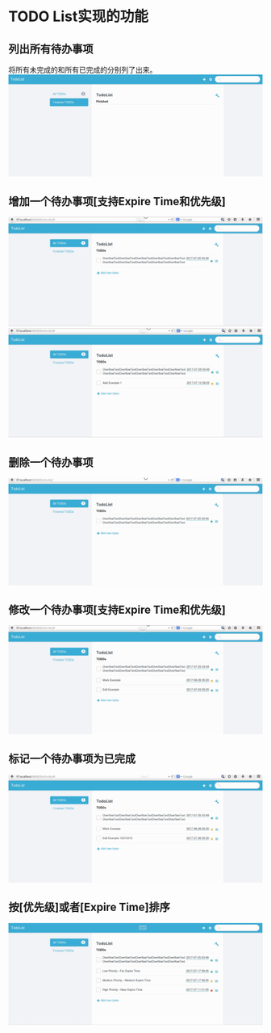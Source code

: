 # TODO List实现的功能
## 列出所有待办事项
将所有未完成的和所有已完成的分别列了出来。
![](gifs/Listall.gif)

## 增加一个待办事项[支持Expire Time和优先级]
![](gifs/Add1.gif)
![](gifs/Add2.gif)


## 删除一个待办事项
![](gifs/Delete.gif)

## 修改一个待办事项[支持Expire Time和优先级]
![](gifs/Edit.gif)

## 标记一个待办事项为已完成
![](gifs/Mark.gif)

## 按[优先级]或者[Expire Time]排序
![](gifs/Sort.gif)